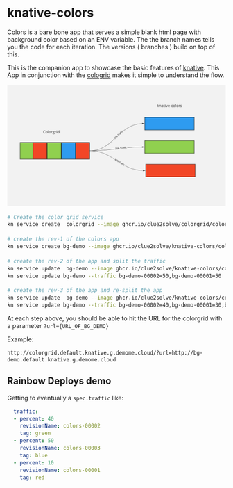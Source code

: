 # knative-colors

Colors is a bare bone app that serves a simple blank html page with background color based on an ENV variable. The the branch names tells you the code for each iteration. The versions ( branches ) build on top of this. 

This is the companion app to showcase the basic features of [knative](http://knative.dev). This App in conjunction with the [cologrid](https://github.com/clue2solve/colorgrid) makes it simple to understand the flow. 

<img src="/images/colors.png">

```bash
# Create the color grid service 
kn service create  colorgrid --image ghcr.io/clue2solve/colorgrid/colorgrid:latest

# create the rev-1 of the colors app
kn service create bg-demo --image ghcr.io/clue2solve/knative-colors/colors:start  --env HELLO_BG_COLOR="RED"

# create the rev-2 of the app and split the traffic 
kn service update  bg-demo --image ghcr.io/clue2solve/knative-colors/colors:start  --env HELLO_BG_COLOR="blue"
kn service update bg-demo --traffic bg-demo-00002=50,bg-demo-00001=50

# create the rev-3 of the app and re-split the app 
kn service update  bg-demo --image ghcr.io/clue2solve/knative-colors/colors:start  --env HELLO_BG_COLOR="green"
kn service update bg-demo --traffic bg-demo-00002=40,bg-demo-00001=30,bg-demo-00003=30
```
At each step above,  you should be able to hit the URL for the colorgrid with a parameter `?url={URL_OF_BG_DEMO}`

Example: 
```
http://colorgrid.default.knative.g.demome.cloud/?url=http://bg-demo.default.knative.g.demome.cloud
```

## Rainbow Deploys demo

Getting to eventually a `spec.traffic` like:

```yaml
  traffic:
  - percent: 40
    revisionName: colors-00002
    tag: green
  - percent: 50
    revisionName: colors-00003
    tag: blue
  - percent: 10
    revisionName: colors-00001
    tag: red
```